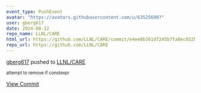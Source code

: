 ```yaml
---
event_type: PushEvent
avatar: "https://avatars.githubusercontent.com/u/63525600?"
user: gberg617
date: 2024-08-22
repo_name: LLNL/CARE
html_url: https://github.com/LLNL/CARE/commit/e4ee6b361df245b7fa8ec032b2b0ead5e72c5db4
repo_url: https://github.com/LLNL/CARE
---
```


<a href='https://github.com/gberg617' target='_blank'>gberg617</a> pushed to <a href='https://github.com/LLNL/CARE' target='_blank'>LLNL/CARE</a>

<small>attempt to remove if constexpr</small>

<a href='https://github.com/LLNL/CARE/commit/e4ee6b361df245b7fa8ec032b2b0ead5e72c5db4' target='_blank'>View Commit</a>